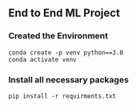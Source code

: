 ## End to End ML Project

### Created the Environment

```
conda create -p venv python==3.8
conda activate venv
```

### Install all necessary packages
```
pip install -r requirments.txt
```